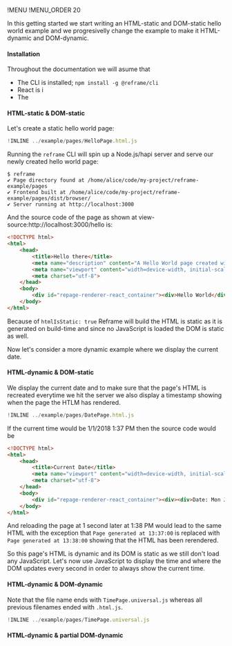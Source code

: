 !MENU
!MENU_ORDER 20

In this getting started
we start writing an HTML-static and DOM-static hello world example and we progresivelly change the example to make it HTML-dynamic and DOM-dynamic.

#### Installation

Throughout the documentation we will asume that
 - The CLI is installed; `npm install -g @reframe/cli`
 - React is i
 - The 

#### HTML-static & DOM-static

Let's create a static hello world page:

~~~js
!INLINE ../example/pages/HelloPage.html.js
~~~

Running the `reframe` CLI will spin up a Node.js/hapi server and serve our newly created hello world page:

~~~shell
$ reframe
✔ Page directory found at /home/alice/code/my-project/reframe-example/pages
✔ Frontend built at /home/alice/code/my-project/reframe-example/pages/dist/browser/
✔ Server running at http://localhost:3000
~~~

And the source code of the page as shown at view-source:http://localhost:3000/hello is:

~~~html
<!DOCTYPE html>
<html>
    <head>
        <title>Hello there</title>
        <meta name="description" content="A Hello World page created with Reframe.">
        <meta name="viewport" content="width=device-width, initial-scale=1, maximum-scale=1">
        <meta charset="utf-8">
    </head>
    <body>
        <div id="repage-renderer-react_container"><div>Hello World</div></div>
    </body>
</html>
~~~

Because of `htmlIsStatic: true` Reframe will build the HTML is static as it is generated on build-time
and since no JavaScript is loaded the DOM is static as well.

Now let's consider a more dynamic example where we display the current date.

#### HTML-dynamic & DOM-static

We display the current date and to make sure that the page's HTML is recreated everytime we hit the server we also display a timestamp showing when the page the HTLM has rendered.

~~~js
!INLINE ../example/pages/DatePage.html.js
~~~

If the current time would be 1/1/2018 1:37 PM then the source code would be

~~~html
<!DOCTYPE html>
<html>
    <head>
        <title>Current Date</title>
        <meta name="viewport" content="width=device-width, initial-scale=1, maximum-scale=1">
        <meta charset="utf-8">
    </head>
    <body>
        <div id="repage-renderer-react_container"><div><div>Date: Mon Jan 01 2018</div><small>(Page generated at 13:37:00 GMT+0100 (CET))</small></div></div>
    </body>
</html>
~~~

And reloading the page at 1 second later at 1:38 PM would lead to the same HTML with the exception that `Page generated at 13:37:00` is replaced with `Page generated at 13:38:00` showing that the HTML has been rerendered.

So this page's HTML is dynamic and its DOM is static as we still don't load any JavaScript.
Let's now use JavaScript to display the time and where the DOM updates every second in order to always show the current time.

#### HTML-dynamic & DOM-dynamic

Note that the file name ends with `TimePage.universal.js` whereas all previous filenames ended with `.html.js`.

~~~js
!INLINE ../example/pages/TimePage.universal.js
~~~

#### HTML-dynamic & partial DOM-dynamic
